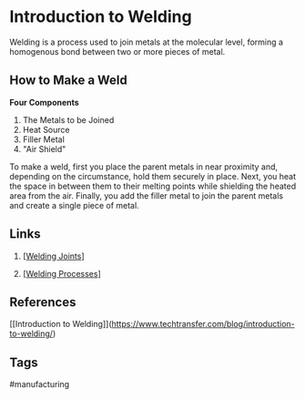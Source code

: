 # Introduction to Welding

Welding is a process used to join metals at the molecular level, forming a homogenous bond between two or more pieces of metal.

## How to Make a Weld
**Four Components**
1. The Metals to be Joined  
2. Heat Source  
3. Filler Metal  
4. "Air Shield"  

To make a weld, first you place the parent metals in near proximity and, depending on the circumstance, hold them securely in place. Next, you heat the space in between them to their melting points while shielding the heated area from the air. Finally, you add the filler metal to join the parent metals and create a single piece of metal.  

## Links
1. [\[Welding Joints\]](../202204162211)  

2. [\[Welding Processes\]](../202204162214) 

## References
\[[Introduction to Welding]\](https://www.techtransfer.com/blog/introduction-to-welding/)

## Tags
#manufacturing
